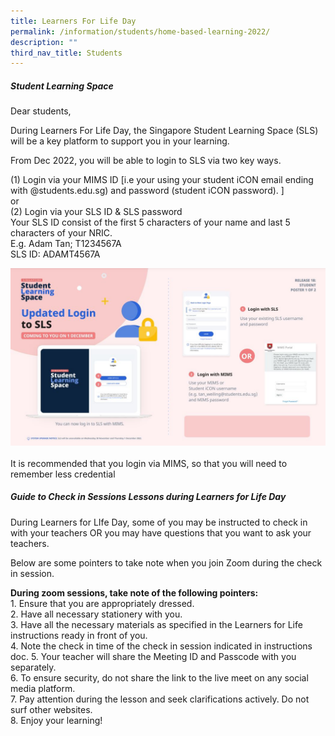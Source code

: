 ```yaml
---
title: Learners For Life Day
permalink: /information/students/home-based-learning-2022/
description: ""
third_nav_title: Students
---
```

##### Student Learning Space
Dear students,  
  
During Learners For Life Day, the Singapore Student Learning Space (SLS) will be a key platform to support you in your learning.  
  
From Dec 2022, you will be able to login to SLS via two key ways. <br>

(1) Login via your MIMS ID [i.e your using your student iCON email ending with @students.edu.sg) and password (student iCON password). ]
<br>or<br>(2) Login via your SLS ID & SLS password<br> 
Your SLS ID consist of the first 5 characters of your name and last 5 characters of your NRIC. 
<br>E.g. Adam Tan; T1234567A <br>SLS ID: ADAMT4567A


![](/images/SLS%20new%20loging.jpg)<br>
<br>
It is recommended that you login via MIMS, 
so that you will need to remember less credential
  

##### Guide to Check in Sessions Lessons during Learners for Life Day
During Learners for LIfe Day, some of you  may be instructed to check in with your teachers OR you may have questions that you want to ask your teachers.

Below are some pointers to take note when you join Zoom during the check in session.
  
**During zoom sessions, take note of the following pointers:** <br>1. Ensure that you are appropriately dressed.<br>
2. Have all necessary stationery with you. <br>
3. Have all the necessary materials as specified in the Learners for Life  instructions ready in front of you.<br>
4. Note the check in time of the check in session indicated in instructions doc.
5. Your teacher will share the Meeting ID and Passcode with you separately.<br>
6. To ensure security, do not share the link to the live meet on any social media platform.<br>
7. Pay attention during the lesson and seek clarifications actively. Do not surf other websites.  <br>
8. Enjoy your learning!